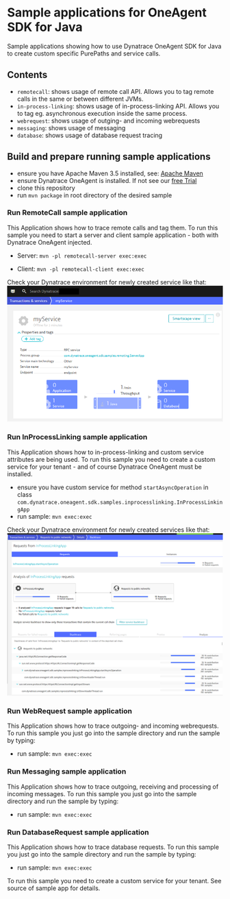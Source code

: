 # Sample applications for OneAgent SDK for Java 

Sample applications showing how to use Dynatrace OneAgent SDK for Java to create custom specific PurePaths and service calls.

## Contents

- `remotecall`: shows usage of remote call API. Allows you to tag remote calls in the same or between different JVMs.  
- `in-process-linking`: shows usage of in-process-linking API. Allows you to tag eg. asynchronous execution inside the same process.
- `webrequest`: shows usage of outging- and incoming webrequests
- `messaging`: shows usage of messaging
- `database`: shows usage of database request tracing

## Build and prepare running sample applications

- ensure you have Apache Maven 3.5 installed, see: [Apache Maven](https://maven.apache.org/)
- ensure Dynatrace OneAgent is installed. If not see our [free Trial](https://www.dynatrace.com/trial/?vehicle_name=https://github.com/Dynatrace/OneAgent-SDK-for-Java)
- clone this repository
- run `mvn package` in root directory of the desired sample

### Run RemoteCall sample application
This Application shows how to trace remote calls and tag them. To run this sample you need to start a server and client sample application - both with Dynatrace OneAgent injected.

- Server: `mvn -pl remotecall-server exec:exec`

- Client: `mvn -pl remotecall-client exec:exec`

Check your Dynatrace environment for newly created service like that:
![remotecall-server](img/remotecall-service.png)

### Run InProcessLinking sample application
This Application shows how to in-process-linking and custom service attributes are being used. To run this sample you need to create a custom service for your tenant - and of course Dynatrace OneAgent must be installed.

- ensure you have custom service for method `startAsyncOperation` in class `com.dynatrace.oneagent.sdk.samples.inprocesslinking.InProcessLinkingApp` 
- run sample: `mvn exec:exec`

Check your Dynatrace environment for newly created services like that:
![in-process-linking-service](img/in-process-linking-service.png)

### Run WebRequest sample application
This Application shows how to trace outgoing- and incoming webrequests. To run this sample you just go into the sample directory and run the sample by typing:

- run sample: `mvn exec:exec`

### Run Messaging sample application
This Application shows how to trace outgoing, receiving and processing of incoming messages. To run this sample you just go into the sample directory and run the sample by typing:

- run sample: `mvn exec:exec`

### Run DatabaseRequest sample application
This Application shows how to trace database requests. To run this sample you just go into the sample directory and run the sample by typing:

- run sample: `mvn exec:exec`

To run this sample you need to create a custom service for your tenant. See source of sample app for details.